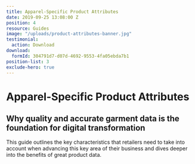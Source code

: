 ```yaml
---
title: Apparel-Specific Product Attributes
date: 2019-09-25 13:08:00 Z
position: 4
resource: Guides
image: "/uploads/product-attributes-banner.jpg"
testimonial:
  action: Download
download:
  formId: 304791d7-d07d-4692-9553-4fa05ebda7b1
position-list: 3
exclude-hero: true
---
```


# Apparel-Specific Product Attributes

## Why quality and accurate garment data is the foundation for digital transformation

This guide outlines the key characteristics that retailers need to take into account when advancing this key area of their business and dives deeper into the benefits of great product data.
